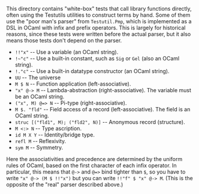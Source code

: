 This directory contains "white-box" tests that call library functions directly, often using the Testutils utilities to construct terms by hand.  Some of them use the "poor man's parser" from `Testutil.Pmp`, which is implemented as a DSL in OCaml with infix and prefix operators.  This is largely for historical reasons, since these tests were written before the actual parser, but it also means those tests don't depend on the parser.

- `!!"x"` -- Use a variable (an OCaml string).
- `!~"c"` -- Use a built-in constant, such as `Sig` or `Gel` (also an OCaml string).
- `!."c"` -- Use a built-in datatype constructor (an OCaml string).
- `UU` -- The universe
- `M $ N` -- Function application (left-associative).
- `"x" @-> M` -- Lambda-abstraction (right-associative).  The variable must be an OCaml string.
- `("x", M) @=> N` -- Pi-type (right-associative).
- `M $. "fld"` -- Field access of a record (left-associative).  The field is an OCaml string.
- `struc [("fld1", M); ("fld2", N)]` -- Anonymous record (structure).
- `M <:> N` -- Type ascription.
- `id M X Y` -- Identity/bridge type.
- `refl M` -- Reflexivity.
- `sym M` -- Symmetry.

Here the associativities and precedence are determined by the uniform rules of OCaml, based on the first character of each infix operator.  In particular, this means that `@->` and `@=>` bind tighter than `$`, so you have to write `"x" @-> (M $ !!"x")` but you can write `!!"f" $ "x" @-> M`.  (This is the opposite of the "real" parser described above.)
